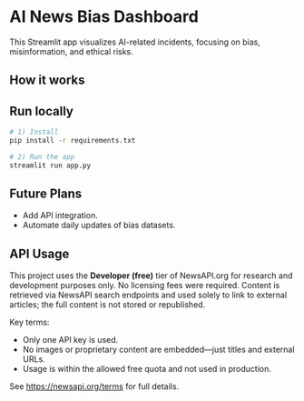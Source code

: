 # AI News Bias Dashboard

This Streamlit app visualizes AI-related incidents, focusing on bias, misinformation, and ethical risks.

## How it works

## Run locally
```bash
# 1) Install
pip install -r requirements.txt

# 2) Run the app
streamlit run app.py
```

## Future Plans
- Add API integration.
- Automate daily updates of bias datasets.

## API Usage

This project uses the **Developer (free)** tier of NewsAPI.org for research and development purposes only. No licensing fees were required. Content is retrieved via NewsAPI search endpoints and used solely to link to external articles; the full content is not stored or republished.

Key terms:
- Only one API key is used.
- No images or proprietary content are embedded—just titles and external URLs.
- Usage is within the allowed free quota and not used in production.

See https://newsapi.org/terms for full details.